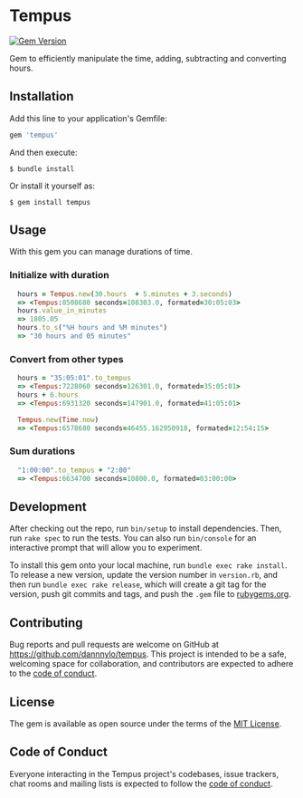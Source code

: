 # Tempus

<a href='http://badge.fury.io/rb/tempus'>
    <img src="https://badge.fury.io/rb/tempus.png" alt="Gem Version" />
</a>

Gem to efficiently manipulate the time, adding, subtracting and converting hours.

## Installation

Add this line to your application's Gemfile:

```ruby
gem 'tempus'
```

And then execute:

    $ bundle install

Or install it yourself as:

    $ gem install tempus

## Usage
 With this gem you can manage durations of time.

### Initialize with duration
```ruby
  hours = Tempus.new(30.hours  + 5.minutes + 3.seconds)
  => <Tempus:8508680 seconds=108303.0, formated=30:05:03>
  hours.value_in_minutes
  => 1805.05
  hours.to_s("%H hours and %M minutes")
  => "30 hours and 05 minutes"
```
### Convert from other types
```ruby
  hours = "35:05:01".to_tempus
  => <Tempus:7228060 seconds=126301.0, formated=35:05:01>
  hours + 6.hours
  => <Tempus:6931320 seconds=147901.0, formated=41:05:01>
```
```ruby
  Tempus.new(Time.now)
  => <Tempus:6578680 seconds=46455.162950918, formated=12:54:15>
```

### Sum durations

```ruby
  "1:00:00".to_tempus + "2:00"
  => <Tempus:6634700 seconds=10800.0, formated=03:00:00>
```

## Development

After checking out the repo, run `bin/setup` to install dependencies. Then, run `rake spec` to run the tests. You can also run `bin/console` for an interactive prompt that will allow you to experiment.

To install this gem onto your local machine, run `bundle exec rake install`. To release a new version, update the version number in `version.rb`, and then run `bundle exec rake release`, which will create a git tag for the version, push git commits and tags, and push the `.gem` file to [rubygems.org](https://rubygems.org).

## Contributing

Bug reports and pull requests are welcome on GitHub at https://github.com/dannnylo/tempus. This project is intended to be a safe, welcoming space for collaboration, and contributors are expected to adhere to the [code of conduct](https://github.com/dannnylo/tempus/blob/master/CODE_OF_CONDUCT.md).


## License

The gem is available as open source under the terms of the [MIT License](https://opensource.org/licenses/MIT).

## Code of Conduct

Everyone interacting in the Tempus project's codebases, issue trackers, chat rooms and mailing lists is expected to follow the [code of conduct](https://github.com/dannnylo/tempus/blob/master/CODE_OF_CONDUCT.md).
